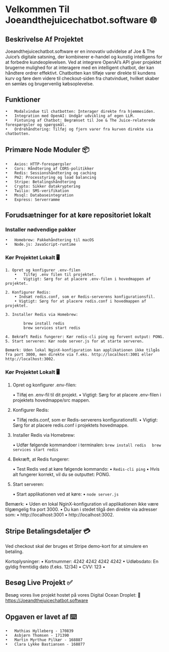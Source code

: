 # Velkommen Til Joeandthejuicechatbot.software 🌐

## Beskrivelse Af Projektet

Joeandthejuicechatbot.software er en innovativ udvidelse af Joe & The Juice’s digitale satsning, der kombinerer e-handel og kunstig intelligens for at forbedre kundeoplevelsen. Ved at integrere OpenAI’s API giver projektet brugerne mulighed for at interagere med en intelligent chatbot, der kan håndtere ordrer effektivt. Chatbotten kan tilføje varer direkte til kundens kurv og føre dem videre til checkout-siden fra chatvinduet, hvilket skaber en sømløs og brugervenlig købsoplevelse.

## Funktioner

	•	Modalvindue til chatbotten: Interager direkte fra hjemmesiden.
	•	Integration med OpenAI: Undgår udvikling af egen LLM.
	•	Fintuning af Chatbot: Begrænset til Joe & The Juice-relaterede forespørgsler og spørgsmål.
	•	Ordrehåndtering: Tilføj og fjern varer fra kurven direkte via chatbotten.

## Primære Node Moduler 📦

	•	Axios: HTTP-forespørgsler
	•	Cors: Håndtering af CORS-politikker
	•	Redis: Sessionshåndtering og caching
	•	Pm2: Processtyring og load balancing
	•	Stripe: Betalingshåndtering
	•	Crypto: Sikker datakryptering
	•	Twilio: SMS-verifikation
	•	Mssql: Databaseintegration
	•	Express: Serverramme

## Forudsætninger for at køre repositoriet lokalt

### Installer nødvendige pakker

	•	Homebrew: Pakkehåndtering til macOS
	•	Node.js: JavaScript-runtime

### Kør Projektet Lokalt 🖥️

    1. Opret og konfigurer .env-filen
	    •	Tilføj .env filen til projektet.
	    •	Vigtigt: Sørg for at placere .env-filen i hovedmappen af projektet.

	2. Konfigurer Redis: 
        • Indsæt redis.conf, som er Redis-serverens konfigurationsfil.
        • Vigtigt: Sørg for at placere redis.conf i hovedmappen af projektet.

	3. Installer Redis via Homebrew:

            brew install redis  
            brew services start redis  

	4. Bekræft Redis fungerer: Kør redis-cli ping og forvent output: PONG.
	5. Start serveren: Kør node server.js for at starte serveren.

	Bemærk: Uden lokal NginX-konfiguration kan applikationen ikke tilgås fra port 3000, men direkte via f.eks. http://localhost:3001 eller http://localhost:3002.

### Kør Projektet Lokalt 🖥️

1.	Opret og konfigurer .env-filen:

   	• Tilføj en .env-fil til dit projekt.
  	• Vigtigt: Sørg for at placere .env-filen i projektets hovedmappe/src mappen.

2.	Konfigurer Redis:

	•	Tilføj redis.conf, som er Redis-serverens konfigurationsfil.
	•	Vigtigt: Sørg for at placere redis.conf i projektets hovedmappe.

3. 	Installer Redis via Homebrew:

	•	Udfør følgende kommandoer i terminalen:
   		`brew install redis  `
   		`brew services start redis`   

4.	Bekræft, at Redis fungerer:

	•	Test Redis ved at køre følgende kommando:
	•	`Redis-cli ping`
	•	Hvis alt fungerer korrekt, vil du se outputtet: PONG.

5.	Start serveren:

   	•	Start applikationen ved at køre:
  	•	`node server.js`

Bemærk:
	•	Uden en lokal NginX-konfiguration vil applikationen ikke være tilgængelig fra port 3000.
	•	Du kan i stedet tilgå den direkte via adresser som:
	•	http://localhost:3001
	•	http://localhost:3002.


## Stripe Betalingsdetaljer 💳


Ved checkout skal der bruges et Stripe demo-kort for at simulere en betaling.

Kortoplysninger:
	•	Kortnummer: 4242 4242 4242 4242
	•	Udløbsdato: En gyldig fremtidig dato (f.eks. 12/34)
	•	CVV: 123
	•	

## Besøg Live Projekt ✅

Besøg vores live projekt hostet på vores Digital Ocean Droplet:
🔗 https://Joeandthejuicechatbot.software

## Opgaven er lavet af ⌨️

	•	Mathias Hylleberg - 170839
	•	Asbjørn Thomsen - 171390
	•	Martin Myrthue Pilkær - 168887
	•	Clara Lykke Bastiansen - 168877
